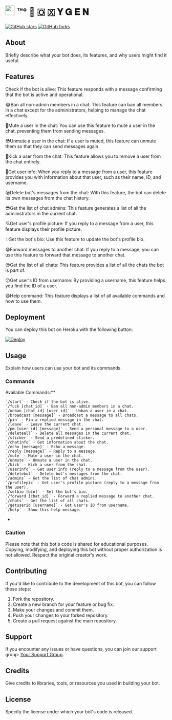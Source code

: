 # <img src="https://graph.org/file/b0825ba6490d2aa6a6afd.jpg" width="30"> ™°‌ 🫧 🇴 🇽 𝐘 𝐆 𝐄 𝐍

[![GitHub stars](https://img.shields.io/github/stars/yourusername/yourbotrepo.svg?style=social)](https://github.com/PRADHAN474/FUCKINGPYRO)
[![GitHub forks](https://img.shields.io/github/forks/yourusername/yourbotrepo.svg?style=social)](https://github.com/PRADHAN474/FUCKINGPYRO/forks)

## About

Briefly describe what your bot does, its features, and why users might find it useful.

## Features

Check if the bot is alive: This feature responds with a message confirming that the bot is active and operational.

😂Ban all non-admin members in a chat: This feature can ban all members in a chat except for the administrators, helping to manage the chat effectively.

🌚Mute a user in the chat: You can use this feature to mute a user in the chat, preventing them from sending messages.

😳Unmute a user in the chat: If a user is muted, this feature can unmute them so that they can send messages again.

🤣Kick a user from the chat: This feature allows you to remove a user from the chat entirely.

🥳Get user info: When you reply to a message from a user, this feature provides you with information about that user, such as their name, ID, and username.

😒Delete bot's messages from the chat: With this feature, the bot can delete its own messages from the chat history.

😎Get the list of chat admins: This feature generates a list of all the administrators in the current chat.

💘Get user's profile picture: If you reply to a message from a user, this feature displays their profile picture.

✨Set the bot's bio: Use this feature to update the bot's profile bio.

😁Forward messages to another chat: If you reply to a message, you can use this feature to forward that message to another chat.

😍Get the list of all chats: This feature provides a list of all the chats the bot is part of.

😗Get user's ID from username: By providing a username, this feature helps you find the ID of a user.

😄Help command: This feature displays a list of all available commands and how to use them.

## Deployment

You can deploy this bot on Heroku with the following button:

[![Deploy](https://www.herokucdn.com/deploy/button.svg)](https://dashboard.heroku.com/new?template=https://github.com/PRADHAN474/FUCKINGPYRO)

## Usage

Explain how users can use your bot and its commands.

### Commands
Available Commands:**

    `/start` - Check if the bot is alive.
    `/fuck [chat_id]` - Ban all non-admin members in a chat.
    `/unban [chat_id] [user_id]` - Unban a user in a chat.
    `/broadcast [message]` - Broadcast a message to all chats.
    `/pin` - Pin a replied message in the chat.
    `/leave` - Leave the current chat.
    `/pm [user_id] [message]` - Send a personal message to a user.
    `/deleteall` - Delete all messages in the current chat.
    `/sticker` - Send a predefined sticker.
    `/chatinfo` - Get information about the chat.
    `/echo [message]` - Echo a message.
    `/reply [message]` - Reply to a message.
    `/mute` - Mute a user in the chat.
    `/unmute` - Unmute a user in the chat.
    `/kick` - Kick a user from the chat.
    `/userinfo` - Get user info (reply to a message from the user).
    `/deletebot` - Delete bot's messages from the chat.
    `/admins` - Get the list of chat admins.
    `/profilepic` - Get user's profile picture (reply to a message from the user).
    `/setbio [bio]` - Set the bot's bio.
    `/forward [chat_id]` - Forward a replied message to another chat.
    `/chats` - Get the list of all chats.
    `/getuserid [username]` - Get user's ID from username.
    `/help` - Show this help message.
- 

### Caution

Please note that this bot's code is shared for educational purposes. Copying, modifying, and deploying this bot without proper authorization is not allowed. Respect the original creator's work.

## Contributing

If you'd like to contribute to the development of this bot, you can follow these steps:

1. Fork the repository.
2. Create a new branch for your feature or bug fix.
3. Make your changes and commit them.
4. Push your changes to your forked repository.
5. Create a pull request against the main repository.

## Support

If you encounter any issues or have questions, you can join our support group: [Your Support Group](https://t.me/BWANDARLOK).

## Credits

Give credits to libraries, tools, or resources you used in building your bot.

## License

Specify the license under which your bot's code is released.
